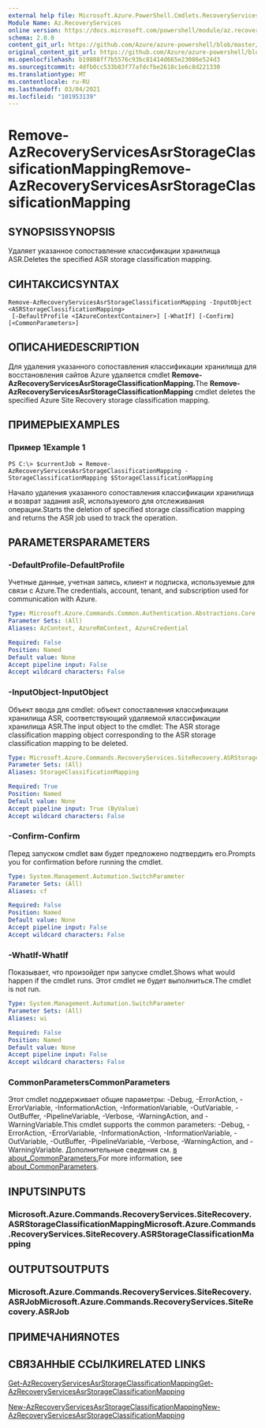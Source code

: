 ```yaml
---
external help file: Microsoft.Azure.PowerShell.Cmdlets.RecoveryServices.SiteRecovery.dll-Help.xml
Module Name: Az.RecoveryServices
online version: https://docs.microsoft.com/powershell/module/az.recoveryservices/remove-azrecoveryservicesasrstorageclassificationmapping
schema: 2.0.0
content_git_url: https://github.com/Azure/azure-powershell/blob/master/src/RecoveryServices/RecoveryServices/help/Remove-AzRecoveryServicesAsrStorageClassificationMapping.md
original_content_git_url: https://github.com/Azure/azure-powershell/blob/master/src/RecoveryServices/RecoveryServices/help/Remove-AzRecoveryServicesAsrStorageClassificationMapping.md
ms.openlocfilehash: b19808ff7b5576c93bc81414d665e23086e524d3
ms.sourcegitcommit: 4dfb0cc533b83f77afdcfbe2618c1e6c8d221330
ms.translationtype: MT
ms.contentlocale: ru-RU
ms.lasthandoff: 03/04/2021
ms.locfileid: "101953139"
---
```

# <span data-ttu-id="004fc-101">Remove-AzRecoveryServicesAsrStorageClassificationMapping</span><span class="sxs-lookup"><span data-stu-id="004fc-101">Remove-AzRecoveryServicesAsrStorageClassificationMapping</span></span>

## <span data-ttu-id="004fc-102">SYNOPSIS</span><span class="sxs-lookup"><span data-stu-id="004fc-102">SYNOPSIS</span></span>
<span data-ttu-id="004fc-103">Удаляет указанное сопоставление классификации хранилища ASR.</span><span class="sxs-lookup"><span data-stu-id="004fc-103">Deletes the specified ASR storage classification mapping.</span></span>

## <span data-ttu-id="004fc-104">СИНТАКСИС</span><span class="sxs-lookup"><span data-stu-id="004fc-104">SYNTAX</span></span>

```
Remove-AzRecoveryServicesAsrStorageClassificationMapping -InputObject <ASRStorageClassificationMapping>
 [-DefaultProfile <IAzureContextContainer>] [-WhatIf] [-Confirm] [<CommonParameters>]
```

## <span data-ttu-id="004fc-105">ОПИСАНИЕ</span><span class="sxs-lookup"><span data-stu-id="004fc-105">DESCRIPTION</span></span>
<span data-ttu-id="004fc-106">Для удаления указанного сопоставления классификации хранилища для восстановления сайтов Azure удаляется cmdlet **Remove-AzRecoveryServicesAsrStorageClassificationMapping.**</span><span class="sxs-lookup"><span data-stu-id="004fc-106">The **Remove-AzRecoveryServicesAsrStorageClassificationMapping** cmdlet deletes the specified Azure Site Recovery storage classification mapping.</span></span>

## <span data-ttu-id="004fc-107">ПРИМЕРЫ</span><span class="sxs-lookup"><span data-stu-id="004fc-107">EXAMPLES</span></span>

### <span data-ttu-id="004fc-108">Пример 1</span><span class="sxs-lookup"><span data-stu-id="004fc-108">Example 1</span></span>
```
PS C:\> $currentJob = Remove-AzRecoveryServicesAsrStorageClassificationMapping -StorageClassificationMapping $StorageClassificationMapping
```

<span data-ttu-id="004fc-109">Начало удаления указанного сопоставления классификации хранилища и возврат задания asR, используемого для отслеживания операции.</span><span class="sxs-lookup"><span data-stu-id="004fc-109">Starts the deletion of specified storage classification mapping and returns the ASR job used to track the operation.</span></span>

## <span data-ttu-id="004fc-110">PARAMETERS</span><span class="sxs-lookup"><span data-stu-id="004fc-110">PARAMETERS</span></span>

### <span data-ttu-id="004fc-111">-DefaultProfile</span><span class="sxs-lookup"><span data-stu-id="004fc-111">-DefaultProfile</span></span>
<span data-ttu-id="004fc-112">Учетные данные, учетная запись, клиент и подписка, используемые для связи с Azure.</span><span class="sxs-lookup"><span data-stu-id="004fc-112">The credentials, account, tenant, and subscription used for communication with Azure.</span></span>


```yaml
Type: Microsoft.Azure.Commands.Common.Authentication.Abstractions.Core.IAzureContextContainer
Parameter Sets: (All)
Aliases: AzContext, AzureRmContext, AzureCredential

Required: False
Position: Named
Default value: None
Accept pipeline input: False
Accept wildcard characters: False
```

### <span data-ttu-id="004fc-113">-InputObject</span><span class="sxs-lookup"><span data-stu-id="004fc-113">-InputObject</span></span>
<span data-ttu-id="004fc-114">Объект ввода для cmdlet: объект сопоставления классификации хранилища ASR, соответствующий удаляемой классификации хранилища ASR.</span><span class="sxs-lookup"><span data-stu-id="004fc-114">The input object to the cmdlet: The ASR storage classification mapping object corresponding to the ASR storage classification mapping to be deleted.</span></span>

```yaml
Type: Microsoft.Azure.Commands.RecoveryServices.SiteRecovery.ASRStorageClassificationMapping
Parameter Sets: (All)
Aliases: StorageClassificationMapping

Required: True
Position: Named
Default value: None
Accept pipeline input: True (ByValue)
Accept wildcard characters: False
```

### <span data-ttu-id="004fc-115">-Confirm</span><span class="sxs-lookup"><span data-stu-id="004fc-115">-Confirm</span></span>
<span data-ttu-id="004fc-116">Перед запуском cmdlet вам будет предложено подтвердить его.</span><span class="sxs-lookup"><span data-stu-id="004fc-116">Prompts you for confirmation before running the cmdlet.</span></span>

```yaml
Type: System.Management.Automation.SwitchParameter
Parameter Sets: (All)
Aliases: cf

Required: False
Position: Named
Default value: None
Accept pipeline input: False
Accept wildcard characters: False
```

### <span data-ttu-id="004fc-117">-WhatIf</span><span class="sxs-lookup"><span data-stu-id="004fc-117">-WhatIf</span></span>
<span data-ttu-id="004fc-118">Показывает, что произойдет при запуске cmdlet.</span><span class="sxs-lookup"><span data-stu-id="004fc-118">Shows what would happen if the cmdlet runs.</span></span> <span data-ttu-id="004fc-119">Этот cmdlet не будет выполниться.</span><span class="sxs-lookup"><span data-stu-id="004fc-119">The cmdlet is not run.</span></span>

```yaml
Type: System.Management.Automation.SwitchParameter
Parameter Sets: (All)
Aliases: wi

Required: False
Position: Named
Default value: None
Accept pipeline input: False
Accept wildcard characters: False
```

### <span data-ttu-id="004fc-120">CommonParameters</span><span class="sxs-lookup"><span data-stu-id="004fc-120">CommonParameters</span></span>
<span data-ttu-id="004fc-121">Этот cmdlet поддерживает общие параметры: -Debug, -ErrorAction, -ErrorVariable, -InformationAction, -InformationVariable, -OutVariable, -OutBuffer, -PipelineVariable, -Verbose, -WarningAction, and -WarningVariable.</span><span class="sxs-lookup"><span data-stu-id="004fc-121">This cmdlet supports the common parameters: -Debug, -ErrorAction, -ErrorVariable, -InformationAction, -InformationVariable, -OutVariable, -OutBuffer, -PipelineVariable, -Verbose, -WarningAction, and -WarningVariable.</span></span> <span data-ttu-id="004fc-122">Дополнительные сведения см. [в about_CommonParameters.](http://go.microsoft.com/fwlink/?LinkID=113216)</span><span class="sxs-lookup"><span data-stu-id="004fc-122">For more information, see [about_CommonParameters](http://go.microsoft.com/fwlink/?LinkID=113216).</span></span>

## <span data-ttu-id="004fc-123">INPUTS</span><span class="sxs-lookup"><span data-stu-id="004fc-123">INPUTS</span></span>

### <span data-ttu-id="004fc-124">Microsoft.Azure.Commands.RecoveryServices.SiteRecovery.ASRStorageClassificationMapping</span><span class="sxs-lookup"><span data-stu-id="004fc-124">Microsoft.Azure.Commands.RecoveryServices.SiteRecovery.ASRStorageClassificationMapping</span></span>

## <span data-ttu-id="004fc-125">OUTPUTS</span><span class="sxs-lookup"><span data-stu-id="004fc-125">OUTPUTS</span></span>

### <span data-ttu-id="004fc-126">Microsoft.Azure.Commands.RecoveryServices.SiteRecovery.ASRJob</span><span class="sxs-lookup"><span data-stu-id="004fc-126">Microsoft.Azure.Commands.RecoveryServices.SiteRecovery.ASRJob</span></span>

## <span data-ttu-id="004fc-127">ПРИМЕЧАНИЯ</span><span class="sxs-lookup"><span data-stu-id="004fc-127">NOTES</span></span>

## <span data-ttu-id="004fc-128">СВЯЗАННЫЕ ССЫЛКИ</span><span class="sxs-lookup"><span data-stu-id="004fc-128">RELATED LINKS</span></span>

[<span data-ttu-id="004fc-129">Get-AzRecoveryServicesAsrStorageClassificationMapping</span><span class="sxs-lookup"><span data-stu-id="004fc-129">Get-AzRecoveryServicesAsrStorageClassificationMapping</span></span>](./Get-AzRecoveryServicesAsrStorageClassificationMapping.md)

[<span data-ttu-id="004fc-130">New-AzRecoveryServicesAsrStorageClassificationMapping</span><span class="sxs-lookup"><span data-stu-id="004fc-130">New-AzRecoveryServicesAsrStorageClassificationMapping</span></span>](./New-AzRecoveryServicesAsrStorageClassificationMapping.md)
